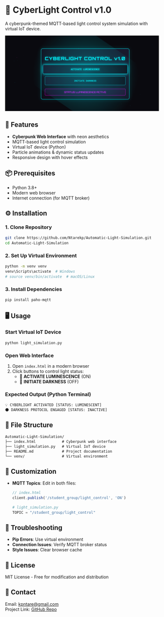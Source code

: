 # 🌌 CyberLight Control v1.0

A cyberpunk-themed MQTT-based light control system simulation with virtual IoT device.

![CyberLight Interface Preview](https://raw.githubusercontent.com/Ntarekp/Automatic-Light-Simulation/main/preview/Screenshot%202025-03-14%20115019.png)

## 🚀 Features
- **Cyberpunk Web Interface** with neon aesthetics
- MQTT-based light control simulation
- Virtual IoT device (Python)
- Particle animations & dynamic status updates
- Responsive design with hover effects

## 📦 Prerequisites
- Python 3.8+
- Modern web browser
- Internet connection (for MQTT broker)

## ⚙️ Installation

### 1. Clone Repository
```bash
git clone https://github.com/Ntarekp/Automatic-Light-Simulation.git
cd Automatic-Light-Simulation
```

### 2. Set Up Virtual Environment
```bash
python -m venv venv
venv\Scripts\activate  # Windows
# source venv/bin/activate  # macOS/Linux
```

### 3. Install Dependencies
```bash
pip install paho-mqtt
```

## 🖥️ Usage

### Start Virtual IoT Device
```bash
python light_simulation.py
```

### Open Web Interface
1. Open `index.html` in a modern browser
2. Click buttons to control light status:
   - 🔵 **ACTIVATE LUMINESCENCE** (ON)
   - 🔴 **INITIATE DARKNESS** (OFF)

### Expected Output (Python Terminal)
```
💡 CYBERLIGHT ACTIVATED [STATUS: LUMINESCENT]
🌑 DARKNESS PROTOCOL ENGAGED [STATUS: INACTIVE]
```

## 📂 File Structure
```
Automatic-Light-Simulation/
├── index.html            # Cyberpunk web interface
├── light_simulation.py   # Virtual IoT device
├── README.md             # Project documentation
└── venv/                 # Virtual environment
```

## 🔧 Customization
- **MQTT Topics**: Edit in both files:
  ```javascript
  // index.html
  client.publish('/student_group/light_control', 'ON')
  ```
  ```python
  # light_simulation.py
  TOPIC = "/student_group/light_control"
  ```

## 🚨 Troubleshooting
- **Pip Errors**: Use virtual environment
- **Connection Issues**: Verify MQTT broker status
- **Style Issues**: Clear browser cache

## 📄 License
MIT License - Free for modification and distribution

## 📧 Contact
Email: [kpntare@gmail.com](mailto:kpntare@gmail.com)  
Project Link: [GitHub Repo](https://github.com/Ntarekp/Automatic-Light-Simulation)
```
